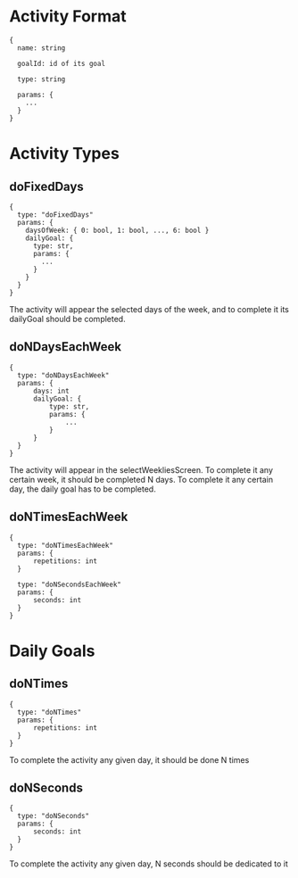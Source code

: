 # Activity Format
```
{
  name: string

  goalId: id of its goal

  type: string

  params: {
    ...
  }
}
```

# Activity Types
## doFixedDays

```
{
  type: "doFixedDays"
  params: {
    daysOfWeek: { 0: bool, 1: bool, ..., 6: bool }
    dailyGoal: {
      type: str,
      params: {
        ...
      }
    }
  }
}
```

The activity will appear the selected days of the week, and
to complete it its dailyGoal should be completed.
## doNDaysEachWeek
```
{
  type: "doNDaysEachWeek"
  params: {
      days: int
      dailyGoal: {
          type: str,
          params: {
              ...
          }
      }
  }
}
```
The activity will appear in the selectWeekliesScreen. To complete
it any certain week, it should be completed N days. To complete
it any certain day, the daily goal has to be completed.
## doNTimesEachWeek
```
{
  type: "doNTimesEachWeek"
  params: {
      repetitions: int
  }

  type: "doNSecondsEachWeek"
  params: {
      seconds: int
  }
}
```

# Daily Goals
## doNTimes
```
{
  type: "doNTimes"
  params: {
      repetitions: int
  }
}
```

To complete the activity any given day, it should be done N times
## doNSeconds
```
{
  type: "doNSeconds"
  params: {
      seconds: int
  }
}

```
To complete the activity any given day, N seconds should be dedicated to it
